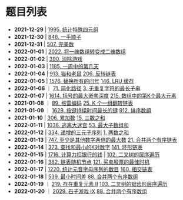 # 题目列表

- **2021-12-29** | [1995. 统计特殊四元组](https://leetcode-cn.com/problems/count-special-quadruplets/)
- **2021-12-30** | [846. 一手顺子](https://leetcode-cn.com/problems/hand-of-straights/)
- **2021-12-31** | [507. 完美数](https://leetcode-cn.com/problems/perfect-number/)
- **2022-01-01** | [2022. 将一维数组转变成二维数组](https://leetcode-cn.com/problems/convert-1d-array-into-2d-array/)
- **2022-01-02** | [390. 消除游戏](https://leetcode-cn.com/problems/elimination-game/)
- **2022-01-03** | [1185. 一周中的第几天](https://leetcode-cn.com/problems/day-of-the-week/)
- **2022-01-04** | [913. 猫和老鼠](https://leetcode-cn.com/problems/cat-and-mouse/) [206. 反转链表](https://leetcode-cn.com/problems/reverse-linked-list/)
- **2022-01-05** | [1576. 替换所有的问号](https://leetcode-cn.com/problems/replace-all-s-to-avoid-consecutive-repeating-characters/) [146. LRU 缓存](https://leetcode-cn.com/problems/lru-cache/)
- **2022-01-06** ｜ [71. 简化路径](https://leetcode-cn.com/problems/simplify-path/) [3. 无重复字符的最长子串](https://leetcode-cn.com/problems/longest-substring-without-repeating-characters/)
- **2022-01-07** | [1614. 括号的最大嵌套深度](https://leetcode-cn.com/problems/maximum-nesting-depth-of-the-parentheses/) [215. 数组中的第K个最大元素](https://leetcode-cn.com/problems/kth-largest-element-in-an-array/)
- **2021-01-08** ｜ [89. 格雷编码](https://leetcode-cn.com/problems/gray-code/) [25. K 个一组翻转链表](https://leetcode-cn.com/problems/reverse-nodes-in-k-group/)
- **2021-01-09** ｜ [1629. 按键持续时间最长的键](https://leetcode-cn.com/problems/slowest-key/) [912. 排序数组](https://leetcode-cn.com/problems/sort-an-array/)
- **2021-01-10** | [306. 累加数](https://leetcode-cn.com/problems/additive-number/) [15. 三数之和](https://leetcode-cn.com/problems/3sum/)
- **2022-01-11** | [1036. 逃离大迷宫](https://leetcode-cn.com/problems/escape-a-large-maze/) [53. 最大子数组和](https://leetcode-cn.com/problems/maximum-subarray/)
- **2022-01-12** | [334. 递增的三元子序列](https://leetcode-cn.com/problems/increasing-triplet-subsequence/) [1. 两数之和](https://leetcode-cn.com/problems/two-sum/)
- **2022-01-13** | [747. 至少是其他数字两倍的最大数](https://leetcode-cn.com/problems/largest-number-at-least-twice-of-others/) [21. 合并两个有序链表](https://leetcode-cn.com/problems/merge-two-sorted-lists/)
- **2022-01-14** | [373. 查找和最小的K对数字](https://leetcode-cn.com/problems/find-k-pairs-with-smallest-sums/) [141. 环形链表](https://leetcode-cn.com/problems/linked-list-cycle/)
- **2022-01-15** | [1716. 计算力扣银行的钱](https://leetcode-cn.com/problems/calculate-money-in-leetcode-bank/) | [102. 二叉树的层序遍历](https://leetcode-cn.com/problems/binary-tree-level-order-traversal/)
- **2022-01-16** | [382. 链表随机节点](https://leetcode-cn.com/problems/linked-list-random-node/) [121. 买卖股票的最佳时机](https://leetcode-cn.com/problems/best-time-to-buy-and-sell-stock/)
- **2022-01-17** | [1220. 统计元音字母序列的数目](https://leetcode-cn.com/problems/count-vowels-permutation/) [160. 相交链表](https://leetcode-cn.com/problems/intersection-of-two-linked-lists/)
- **2022-01-18** | [539. 最小时间差](https://leetcode-cn.com/problems/minimum-time-difference/) [88. 合并两个有序数组](https://codetop.cc/home)
- **2022-01-19** ｜ [219. 存在重复元素 II](https://leetcode-cn.com/problems/contains-duplicate-ii/) [103. 二叉树的锯齿形层序遍历](https://leetcode-cn.com/problems/binary-tree-zigzag-level-order-traversal/)
- **2022-01-20** ｜ [2029. 石子游戏 IX](https://leetcode-cn.com/problems/stone-game-ix/) [88. 合并两个有序数组](https://leetcode-cn.com/problems/merge-sorted-array/)